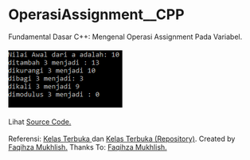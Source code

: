 # OperasiAssignment__CPP
Fundamental Dasar C++: Mengenal Operasi Assignment Pada Variabel.<br><br>
<img src="https://github.com/RizkyKhapidsyah/OperasiAssignment__CPP/blob/master/results/Capture.PNG"><br><br>
Lihat <a href="https://github.com/RizkyKhapidsyah/OperasiAssignment__CPP/blob/master/Source.cpp">Source Code.</a><br><br>
Referensi: <a href="https://www.youtube.com/user/faqihzamukhlish"> Kelas Terbuka </a> dan <a href="https://github.com/kelasterbuka"> Kelas Terbuka (Repository)</a>. Created by <a href="https://github.com/faqihza">Faqihza Mukhlish.</a> Thanks To: <a href="https://www.youtube.com/channel/UCRGHjysoCemh4y7tCJQs30w/about">Faqihza Mukhlish.</a>
